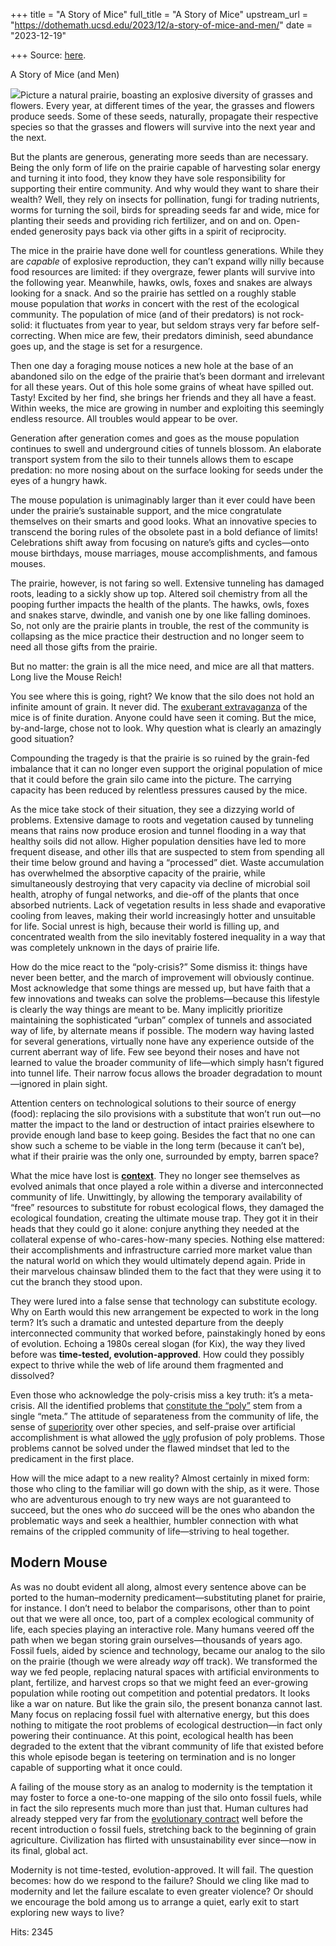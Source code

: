 +++
title = "A Story of Mice"
full_title = "A Story of Mice"
upstream_url = "https://dothemath.ucsd.edu/2023/12/a-story-of-mice-and-men/"
date = "2023-12-19"

+++
Source: [here](https://dothemath.ucsd.edu/2023/12/a-story-of-mice-and-men/).

A Story of Mice (and Men)

[![](https://dothemath.ucsd.edu/wp-content/uploads/2023/12/prairie-silo-AI-300x300.jpg)](https://dothemath.ucsd.edu/wp-content/uploads/2023/12/prairie-silo-AI.jpg)Picture a natural prairie, boasting an explosive diversity of grasses and flowers. Every year, at different times of the year, the grasses and flowers produce seeds. Some of these seeds, naturally, propagate their respective species so that the grasses and flowers will survive into the next year and the next.

But the plants are generous, generating more seeds than are necessary. Being the only form of life on the prairie capable of harvesting solar energy and turning it into food, they know they have sole responsibility for supporting their entire community. And why would they want to share their wealth? Well, they rely on insects for pollination, fungi for trading nutrients, worms for turning the soil, birds for spreading seeds far and wide, mice for planting their seeds and providing rich fertilizer, and on and on. Open-ended generosity pays back via other gifts in a spirit of reciprocity.

The mice in the prairie have done well for countless generations. While they are *capable* of explosive reproduction, they can’t expand willy nilly because food resources are limited: if they overgraze, fewer plants will survive into the following year. Meanwhile, hawks, owls, foxes and snakes are always looking for a snack. And so the prairie has settled on a roughly stable mouse population that *works* in concert with the rest of the ecological community. The population of mice (and of their predators) is not rock-solid: it fluctuates from year to year, but seldom strays very far before self-correcting. When mice are few, their predators diminish, seed abundance goes up, and the stage is set for a resurgence.

Then one day a foraging mouse notices a new hole at the base of an abandoned silo on the edge of the prairie that’s been dormant and irrelevant for all these years. Out of this hole some grains of wheat have spilled out. Tasty! Excited by her find, she brings her friends and they all have a feast. Within weeks, the mice are growing in number and exploiting this seemingly endless resource. All troubles would appear to be over.

Generation after generation comes and goes as the mouse population continues to swell and underground cities of tunnels blossom. An elaborate transport system from the silo to their tunnels allows them to escape predation: no more nosing about on the surface looking for seeds under the eyes of a hungry hawk.

The mouse population is unimaginably larger than it ever could have been under the prairie’s sustainable support, and the mice congratulate themselves on their smarts and good looks. What an innovative species to transcend the boring rules of the obsolete past in a bold defiance of limits! Celebrations shift away from focusing on nature’s gifts and cycles—onto mouse birthdays, mouse marriages, mouse accomplishments, and famous mouses.

The prairie, however, is not faring so well. Extensive tunneling has damaged roots, leading to a sickly show up top. Altered soil chemistry from all the pooping further impacts the health of the plants. The hawks, owls, foxes and snakes starve, dwindle, and vanish one by one like falling dominoes. So, not only are the prairie plants in trouble, the rest of the community is collapsing as the mice practice their destruction and no longer seem to need all those gifts from the prairie.

But no matter: the grain is all the mice need, and mice are all that matters. Long live the Mouse Reich!

You see where this is going, right? We know that the silo does not hold an infinite amount of grain. It never did. The [exuberant extravaganza](https://dothemath.ucsd.edu/2022/12/finite-feeding-frenzy/) of the mice is of finite duration. Anyone could have seen it coming. But the mice, by-and-large, chose not to look. Why question what is clearly an amazingly good situation?

Compounding the tragedy is that the prairie is so ruined by the grain-fed imbalance that it can no longer even support the original population of mice that it could before the grain silo came into the picture. The carrying capacity has been reduced by relentless pressures caused by the mice.

As the mice take stock of their situation, they see a dizzying world of problems. Extensive damage to roots and vegetation caused by tunneling means that rains now produce erosion and tunnel flooding in a way that healthy soils did not allow. Higher population densities have led to more frequent disease, and other ills that are suspected to stem from spending all their time below ground and having a “processed” diet. Waste accumulation has overwhelmed the absorptive capacity of the prairie, while simultaneously destroying that very capacity via decline of microbial soil health, atrophy of fungal networks, and die-off of the plants that once absorbed nutrients. Lack of vegetation results in less shade and evaporative cooling from leaves, making their world increasingly hotter and unsuitable for life. Social unrest is high, because their world is filling up, and concentrated wealth from the silo inevitably fostered inequality in a way that was completely unknown in the days of prairie life.

How do the mice react to the “poly-crisis?” Some dismiss it: things have never been better, and the march of improvement will obviously continue. Most acknowledge that some things are messed up, but have faith that a few innovations and tweaks can solve the problems—because this lifestyle is clearly the way things are meant to be. Many implicitly prioritize maintaining the sophisticated “urban” complex of tunnels and associated way of life, by alternate means if possible. The modern way having lasted for several generations, virtually none have any experience outside of the current aberrant way of life. Few see beyond their noses and have not learned to value the broader community of life—which simply hasn’t figured into tunnel life. Their narrow focus allows the broader degradation to mount—ignored in plain sight.

Attention centers on technological solutions to their source of energy (food): replacing the silo provisions with a substitute that won’t run out—no matter the impact to the land or destruction of intact prairies elsewhere to provide enough land base to keep going. Besides the fact that no one can show such a scheme to be viable in the long term (because it can’t be), what if their prairie was the only one, surrounded by empty, barren space?

What the mice have lost is [**context**](https://dothemath.ucsd.edu/2023/10/context-is-king/). They no longer see themselves as evolved animals that once played a role within a diverse and interconnected community of life. Unwittingly, by allowing the temporary availability of “free” resources to substitute for robust ecological flows, they damaged the ecological foundation, creating the ultimate mouse trap. They got it in their heads that they could go it alone: conjure anything they needed at the collateral expense of who-cares-how-many species. Nothing else mattered: their accomplishments and infrastructure carried more market value than the natural world on which they would ultimately depend again. Pride in their marvelous chainsaw blinded them to the fact that they were using it to cut the branch they stood upon.

They were lured into a false sense that technology can substitute ecology. Why on Earth would this new arrangement be expected to work in the long term? It’s such a dramatic and untested departure from the deeply interconnected community that worked before, painstakingly honed by eons of evolution. Echoing a 1980s cereal slogan (for Kix), the way they lived before was **time-tested, evolution-approved**. How could they possibly expect to thrive while the web of life around them fragmented and dissolved?

Even those who acknowledge the poly-crisis miss a key truth: it’s a meta-crisis. All the identified problems that [constitute the “poly”](https://dothemath.ucsd.edu/2022/09/death-by-hockey-sticks/) stem from a single “meta.” The attitude of separateness from the community of life, the sense of [superiority](https://dothemath.ucsd.edu/2022/02/human-exceptionalism/) over other species, and self-praise over artificial accomplishment is what allowed the [ugly](https://dothemath.ucsd.edu/2023/10/our-ugly-magnificence/) profusion of poly problems. Those problems cannot be solved under the flawed mindset that led to the predicament in the first place.

How will the mice adapt to a new reality? Almost certainly in mixed form: those who cling to the familiar will go down with the ship, as it were. Those who are adventurous enough to try new ways are not guaranteed to succeed, but the ones who *do* succeed will be the ones who abandon the problematic ways and seek a healthier, humbler connection with what remains of the crippled community of life—striving to heal together.

## Modern Mouse

As was no doubt evident all along, almost every sentence above can be ported to the human–modernity predicament—substituting planet for prairie, for instance. I don’t need to belabor the comparisons, other than to point out that we were all once, too, part of a complex ecological community of life, each species playing an interactive role. Many humans veered off the path when we began storing grain ourselves—thousands of years ago. Fossil fuels, aided by science and technology, became our analog to the silo on the prairie (though we were already *way* off track). We transformed the way we fed people, replacing natural spaces with artificial environments to plant, fertilize, and harvest crops so that we might feed an ever-growing population while rooting out competition and potential predators. It looks like a war on nature. But like the grain silo, the present bonanza cannot last. Many focus on replacing fossil fuel with alternative energy, but this does nothing to mitigate the root problems of ecological destruction—in fact only powering their continuance. At this point, ecological health has been degraded to the extent that the vibrant community of life that existed before this whole episode began is teetering on termination and is no longer capable of supporting what it once could.

A failing of the mouse story as an analog to modernity is the temptation it may foster to force a one-to-one mapping of the silo onto fossil fuels, while in fact the silo represents much more than just that. Human cultures had already stepped very far from the [evolutionary contract](https://dothemath.ucsd.edu/2021/04/in-breach-of-contract/) well before the recent introduction o fossil fuels, stretching back to the beginning of grain agriculture. Civilization has flirted with unsustainability ever since—now in its final, global act.

Modernity is not time-tested, evolution-approved. It will fail. The question becomes: how do we respond to the failure? Should we cling like mad to modernity and let the failure escalate to even greater violence? Or should we encourage the bold among us to arrange a quiet, early exit to start exploring new ways to live?

Hits: 2345

<div class="addtoany_share_save_container addtoany_content addtoany_content_bottom">

<div class="a2a_kit a2a_kit_size_32 addtoany_list" a2a-title="A Story of Mice (and Men)" a2a-url="https://dothemath.ucsd.edu/2023/12/a-story-of-mice-and-men/">

[](https://www.addtoany.com/add_to/facebook?linkurl=https%3A%2F%2Fdothemath.ucsd.edu%2F2023%2F12%2Fa-story-of-mice-and-men%2F&linkname=A%20Story%20of%20Mice%20%28and%20Men%29 "Facebook")[](https://www.addtoany.com/add_to/twitter?linkurl=https%3A%2F%2Fdothemath.ucsd.edu%2F2023%2F12%2Fa-story-of-mice-and-men%2F&linkname=A%20Story%20of%20Mice%20%28and%20Men%29 "Twitter")[](https://www.addtoany.com/add_to/email?linkurl=https%3A%2F%2Fdothemath.ucsd.edu%2F2023%2F12%2Fa-story-of-mice-and-men%2F&linkname=A%20Story%20of%20Mice%20%28and%20Men%29 "Email")[](https://www.addtoany.com/share)

</div>

</div>
